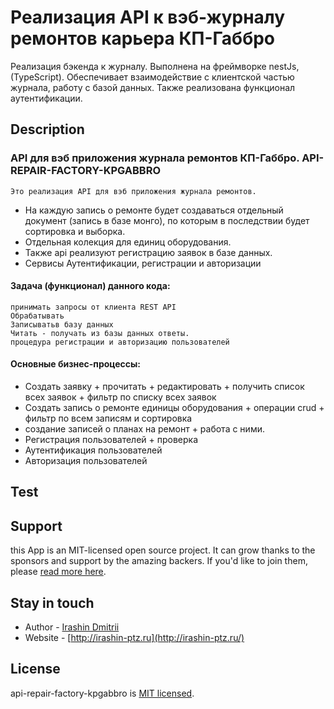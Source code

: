 # Реализация API к вэб-журналу ремонтов карьера КП-Габбро
Реализация бэкенда к журналу. Выполнена на фреймворке nestJs, (TypeScript).
Обеспечивает взаимодействие с клиентской частью журнала, работу с базой данных.
Также реализована функционал аутентификации.




## Description

### API для вэб приложения журнала ремонтов КП-Габбро. API-REPAIR-FACTORY-KPGABBRO
    Это реализация API для вэб приложения журнала ремонтов.
    

* На каждую запись о ремонте будет создаваться отдельный документ (запись в базе монго), по которым в последствии будет сортировка и выборка.
* Отдельная колекция для единиц оборудования.
* Также api реализуют регистрацию заявок в базе данных. 
* Сервисы Аутентификации, регистрации и авторизации





#### Задача (функционал) данного кода:
    принимать запросы от клиента REST API
    Обрабатывать
    Записыватьв базу данных
    Читать - получать из базы данных ответы.
    процедура регистрации и авторизацию пользователей


#### Основные бизнес-процессы:
* Создать заявку + прочитать + редактировать + получить список всех заявок + фильтр по списку всех заявок
* Создать запись о ремонте единицы оборудования + операции crud + фильтр по всем записям и сортировка
* создание записей о планах на ремонт + работа с ними.
* Регистрация пользователей + проверка
* Аутентификация пользователей
* Авторизация пользователей




## Test



## Support

this App is an MIT-licensed open source project. It can grow thanks to the sponsors and support by the amazing backers. If you'd like to join them, please [read more here](https://irashin-ptz.ru/support).

## Stay in touch

- Author - [Irashin Dmitrii](http://irashin-ptz.ru)
- Website - [http://irashin-ptz.ru](http://irashin-ptz.ru/)


## License

api-repair-factory-kpgabbro is [MIT licensed](LICENSE).
